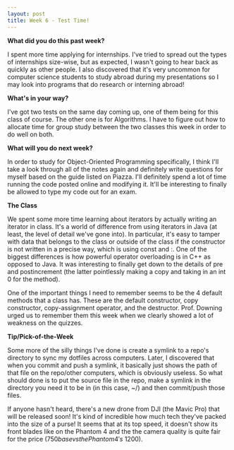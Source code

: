 ```yaml
---
layout: post
title: Week 6 - Test Time!
---
```


**What did you do this past week?**

I spent more time applying for internships. I've tried to spread out the types of internships size-wise, but as expected, I wasn't going to hear back as quickly as other people. I also discovered that it's very uncommon for computer science students to study abroad during my presentations so I may look into programs that do research or interning abroad!

**What's in your way?**

I've got two tests on the same day coming up, one of them being for this class of course. The other one is for Algorithms. I have to figure out how to allocate time for group study between the two classes this week in order to do well on both.

**What will you do next week?**

In order to study for Object-Oriented Programming specifically, I think I'll take a look through all of the notes again and definitely write questions for myself based on the guide listed on Piazza. I'll definitely spend a lot of time running the code posted online and modifying it. It'll be interesting to finally be allowed to type my code out for an exam.

**The Class**

We spent some more time learning about iterators by actually writing an iterator in class. It's a world of difference from using iterators in Java (at least, the level of detail we've gone into). In particular, it's easy to tamper with data that belongs to the class or outside of the class if the constructor is not written in a precise way, which is using const and :. One of the biggest differences is how powerful operator overloading is in C++ as opposed to Java. It was interesting to finally get down to the details of pre and postincrement (the latter pointlessly making a copy and taking in an int 0 for the method).

One of the important things I need to remember seems to be the 4 default methods that a class has. These are the default constructor, copy constructor, copy-assignment operator, and the destructor. Prof. Downing urged us to remember them this week when we clearly showed a lot of weakness on the quizzes.

**Tip/Pick-of-the-Week**

Some more of the silly things I've done is create a symlink to a repo's directory to sync my dotfiles across computers. Later, I discovered that when you commit and push a symlink, it basically just shows the path of that file on the repo/other computers, which is obviously useless. So what should done is to put the source file in the repo, make a symlink in the directory you need it to be in (in this case, ~/) and then commit/push those files.

If anyone hasn't heard, there's a new drone from DJI (the Mavic Pro) that will be released soon! It's kind of incredible how much tech they've packed into the size of a purse! It seems that at its top speed, it doesn't show its front blades like on the Phantom 4 and the the camera quality is quite fair for the price ($750 base vs the Phantom 4's ~$1200).
